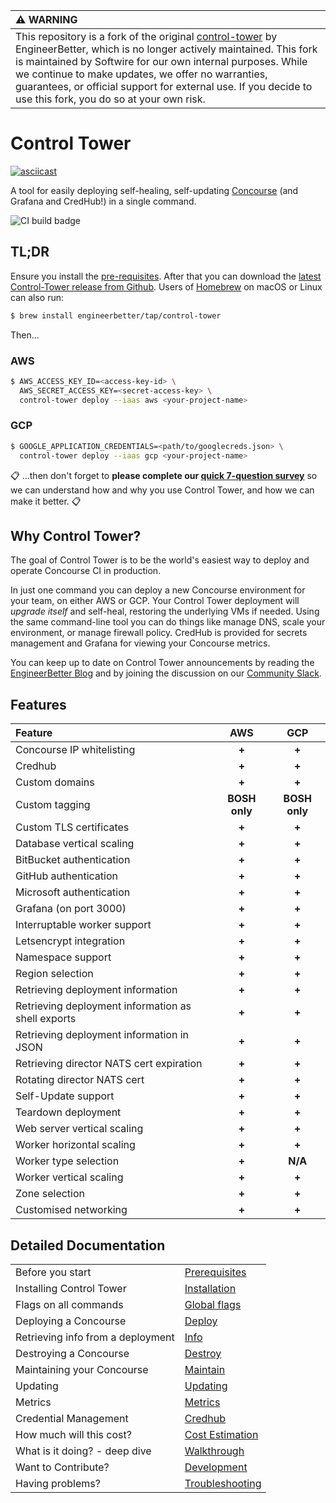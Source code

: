 | :warning: WARNING                                                                                                                                                                                                                                                                                                                                                  |
|:-------------------------------------------------------------------------------------------------------------------------------------------------------------------------------------------------------------------------------------------------------------------------------------------------------------------------------------------------------------------|
| This repository is a fork of the original [control-tower](https://github.com/EngineerBetter/control-tower) by EngineerBetter, which is no longer actively maintained. This fork is maintained by Softwire for our own internal purposes. While we continue to make updates, we offer no warranties, guarantees, or official support for external use. If you decide to use this fork, you do so at your own risk. |

# Control Tower

[![asciicast](https://asciinema.org/a/xVKD0dQuXdEmOcExt4A9WfbEN.svg)](https://asciinema.org/a/xVKD0dQuXdEmOcExt4A9WfbEN)

A tool for easily deploying self-healing, self-updating [Concourse](https://concourse-ci.org) (and Grafana and CredHub!) in a single command.

![CI build badge](https://ci.engineerbetter.com/api/v1/teams/main/pipelines/control-tower/jobs/system-test/badge)

## TL;DR

Ensure you install the [pre-requisites](docs/prerequisites.md). After that you can download the [latest Control-Tower release from Github](https://github.com/EngineerBetter/control-tower/releases/latest). Users of [Homebrew](https://brew.sh/) on macOS or Linux can also run:

```sh
$ brew install engineerbetter/tap/control-tower
```

Then...

### AWS

```sh
$ AWS_ACCESS_KEY_ID=<access-key-id> \
  AWS_SECRET_ACCESS_KEY=<secret-access-key> \
  control-tower deploy --iaas aws <your-project-name>
```

### GCP

```sh
$ GOOGLE_APPLICATION_CREDENTIALS=<path/to/googlecreds.json> \
  control-tower deploy --iaas gcp <your-project-name>
```

:clipboard: ...then don't forget to **please complete our [quick 7-question survey](http://bit.ly/eb-ctower)** so we can understand how and why you use Control Tower, and how we can make it better. :clipboard:

## Why Control Tower?

The goal of Control Tower is to be the world's easiest way to deploy and operate Concourse CI in production.

In just one command you can deploy a new Concourse environment for your team, on either AWS or GCP. Your Control Tower deployment will *upgrade itself* and self-heal, restoring the underlying VMs if needed. Using the same command-line tool you can do things like manage DNS, scale your environment, or manage firewall policy. CredHub is provided for secrets management and Grafana for viewing your Concourse metrics.

You can keep up to date on Control Tower announcements by reading the [EngineerBetter Blog](http://www.engineerbetter.com/blog/) and by joining the discussion on our [Community Slack](https://join.slack.com/t/concourse-up/shared_invite/enQtNDMzNjY1MjczNDU3LWVkZDllYjE0NTI2M2NkMjM5ZWY0NGM1MzM2N2VhYzgxN2NkM2I0ZDdiOGUxMjRkZjg3ZGQwOWIwNTNjMmU3OTg).

## Features

| **Feature** | **AWS** | **GCP** |
|:------------|:-------:|:-------:|
| Concourse IP whitelisting | **+** | **+** |
| Credhub | **+** | **+** |
| Custom domains | **+** | **+** |
| Custom tagging | **BOSH only** | **BOSH only** |
| Custom TLS certificates | **+** | **+** |
| Database vertical scaling | **+** | **+** |
| BitBucket authentication | **+** | **+** |
| GitHub authentication | **+** | **+** |
| Microsoft authentication | **+** | **+** |
| Grafana (on port 3000) | **+** | **+** |
| Interruptable worker support | **+** | **+** |
| Letsencrypt integration | **+** | **+** |
| Namespace support | **+** | **+** |
| Region selection | **+** | **+** |
| Retrieving deployment information | **+** | **+** |
| Retrieving deployment information as shell exports | **+** | **+** |
| Retrieving deployment information in JSON | **+** | **+** |
| Retrieving director NATS cert expiration | **+** | **+** |
| Rotating director NATS cert | **+** | **+** |
| Self-Update support | **+** | **+** |
| Teardown deployment | **+** | **+** |
| Web server vertical scaling | **+** | **+** |
| Worker horizontal scaling | **+** | **+** |
| Worker type selection | **+** | **N/A** |
| Worker vertical scaling | **+** | **+** |
| Zone selection | **+** | **+** |
| Customised networking | **+** | **+** |

## Detailed Documentation

| | |
|:-|:-|
|Before you start|[Prerequisites](docs/prerequisites.md)|
|Installing Control Tower|[Installation](docs/installation.md)|
|Flags on all commands|[Global flags](docs/global.md)|
|Deploying a Concourse|[Deploy](docs/deploy.md)|
|Retrieving info from a deployment|[Info](docs/info.md)|
|Destroying a Concourse|[Destroy](docs/destroy.md)|
|Maintaining your Concourse|[Maintain](docs/maintain.md)|
|Updating|[Updating](docs/updating.md)|
|Metrics|[Metrics](docs/metrics.md)|
|Credential Management|[Credhub](docs/credhub.md)|
|How much will this cost?|[Cost Estimation](docs/cost.md)|
|What is it doing? - deep dive|[Walkthrough](docs/walkthrough.md)|
|Want to Contribute?|[Development](docs/development.md)|
|Having problems?|[Troubleshooting](docs/troubleshooting.md)|
